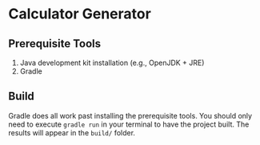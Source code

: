 # Calculator Generator

## Prerequisite Tools

1. Java development kit installation (e.g., OpenJDK + JRE)
2. Gradle

## Build

Gradle does all work past installing the prerequisite tools. You should only
need to execute `gradle run` in your terminal to have the project built. The
results will appear in the `build/` folder.
